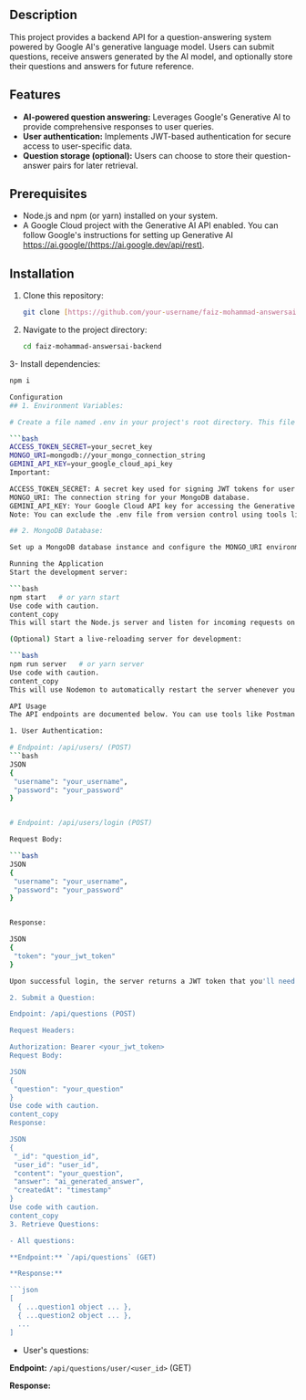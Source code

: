 ## Description

This project provides a backend API for a question-answering system powered by Google AI's generative language model. Users can submit questions, receive answers generated by the AI model, and optionally store their questions and answers for future reference.

## Features

- **AI-powered question answering:** Leverages Google's Generative AI to provide comprehensive responses to user queries.
- **User authentication:** Implements JWT-based authentication for secure access to user-specific data.
- **Question storage (optional):** Users can choose to store their question-answer pairs for later retrieval.

## Prerequisites

- Node.js and npm (or yarn) installed on your system.
- A Google Cloud project with the Generative AI API enabled. You can follow Google's instructions for setting up Generative AI https://ai.google/(https://ai.google.dev/api/rest).

## Installation

1. Clone this repository:

   ```bash
   git clone [https://github.com/your-username/faiz-mohammad-answersai-backend.git](https://github.com/your-username/faiz-mohammad-answersai-backend.git)

2. Navigate to the project directory:

    ```bash
    cd faiz-mohammad-answersai-backend

3- Install dependencies:

   ```bash
   npm i

Configuration
## 1. Environment Variables:

# Create a file named .env in your project's root directory. This file should contain the following environment variables (replace with your actual values):

```bash
ACCESS_TOKEN_SECRET=your_secret_key
MONGO_URI=mongodb://your_mongo_connection_string
GEMINI_API_KEY=your_google_cloud_api_key
Important:

ACCESS_TOKEN_SECRET: A secret key used for signing JWT tokens for user authentication. Choose a strong and unique key.
MONGO_URI: The connection string for your MongoDB database.
GEMINI_API_KEY: Your Google Cloud API key for accessing the Generative AI service.
Note: You can exclude the .env file from version control using tools like .gitignore.

## 2. MongoDB Database:

Set up a MongoDB database instance and configure the MONGO_URI environment variable accordingly.

Running the Application
Start the development server:

   ```bash
npm start   # or yarn start
Use code with caution.
content_copy
This will start the Node.js server and listen for incoming requests on the default port (usually 8000).

(Optional) Start a live-reloading server for development:

   ```bash
npm run server   # or yarn server
Use code with caution.
content_copy
This will use Nodemon to automatically restart the server whenever you make changes to your code.

API Usage
The API endpoints are documented below. You can use tools like Postman or curl to send requests to the server.

1. User Authentication:

# Endpoint: /api/users/ (POST)
   ```bash
JSON
{
    "username": "your_username",
    "password": "your_password"
}


# Endpoint: /api/users/login (POST)

Request Body:

   ```bash
JSON
{
    "username": "your_username",
    "password": "your_password"
}


Response:

JSON
{
    "token": "your_jwt_token"
}

Upon successful login, the server returns a JWT token that you'll need to include in subsequent requests that require authentication.

2. Submit a Question:

Endpoint: /api/questions (POST)

Request Headers:

Authorization: Bearer <your_jwt_token>
Request Body:

JSON
{
    "question": "your_question"
}
Use code with caution.
content_copy
Response:

JSON
{
    "_id": "question_id",
    "user_id": "user_id",
    "content": "your_question",
    "answer": "ai_generated_answer",
    "createdAt": "timestamp"
}
Use code with caution.
content_copy
3. Retrieve Questions:

- All questions:

 **Endpoint:** `/api/questions` (GET)

 **Response:**

 ```json
 [
     { ...question1 object ... },
     { ...question2 object ... },
     ...
 ]
 ```
- User's questions:

 **Endpoint:** `/api/questions/user/<user_id>` (GET)

 **Response:**

 ```json
